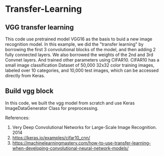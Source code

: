 # Transfer-Learning
## VGG transfer learning
This code use pretrained model VGG16 as the basis to buid a new image recognition model. 
In this example, we did the "transfer learning" by borrowing the first 3 convolutional blocks of the model, and then adding 2 fully connected layers.
We also borrowed the weights of the 2nd and 3rd Convnet layers. And trained other parameters using CIFAR10.
CIFAR10 has a small image classification Dataset of 50,000 32x32 color training images, labeled over 10 categories, and 10,000 test images, which can be accessed directly from Keras. 

## Build vgg block
In this code, we built the vgg model from scratch and use Keras ImageDataGenerator Class for preprocessing.

References:

1. Very Deep Convolutional Networks for Large-Scale Image Recognition. 2014
2. https://keras.io/examples/cifar10_cnn/
3. https://machinelearningmastery.com/how-to-use-transfer-learning-when-developing-convolutional-neural-network-models/
